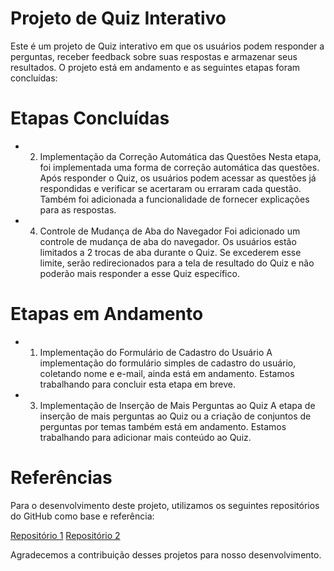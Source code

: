 # Projeto de Quiz Interativo
Este é um projeto de Quiz interativo em que os usuários podem responder a perguntas, receber feedback sobre suas respostas e armazenar seus resultados. O projeto está em andamento e as seguintes etapas foram concluídas:

# Etapas Concluídas
- 2) Implementação da Correção Automática das Questões
Nesta etapa, foi implementada uma forma de correção automática das questões. Após responder o Quiz, os usuários podem acessar as questões já respondidas e verificar se acertaram ou erraram cada questão. Também foi adicionada a funcionalidade de fornecer explicações para as respostas.

- 4) Controle de Mudança de Aba do Navegador
Foi adicionado um controle de mudança de aba do navegador. Os usuários estão limitados a 2 trocas de aba durante o Quiz. Se excederem esse limite, serão redirecionados para a tela de resultado do Quiz e não poderão mais responder a esse Quiz específico.

# Etapas em Andamento
- 1) Implementação do Formulário de Cadastro do Usuário
A implementação do formulário simples de cadastro do usuário, coletando nome e e-mail, ainda está em andamento. Estamos trabalhando para concluir esta etapa em breve.

- 3) Implementação de Inserção de Mais Perguntas ao Quiz
A etapa de inserção de mais perguntas ao Quiz ou a criação de conjuntos de perguntas por temas também está em andamento. Estamos trabalhando para adicionar mais conteúdo ao Quiz.

# Referências
Para o desenvolvimento deste projeto, utilizamos os seguintes repositórios do GitHub como base e referência:

[Repositório 1](https://github.com/matheusbattisti/quiz_react)
[Repositório 2](https://github.com/chrisblakely01/quiz-app/tree/master/starter)

Agradecemos a contribuição desses projetos para nosso desenvolvimento.
